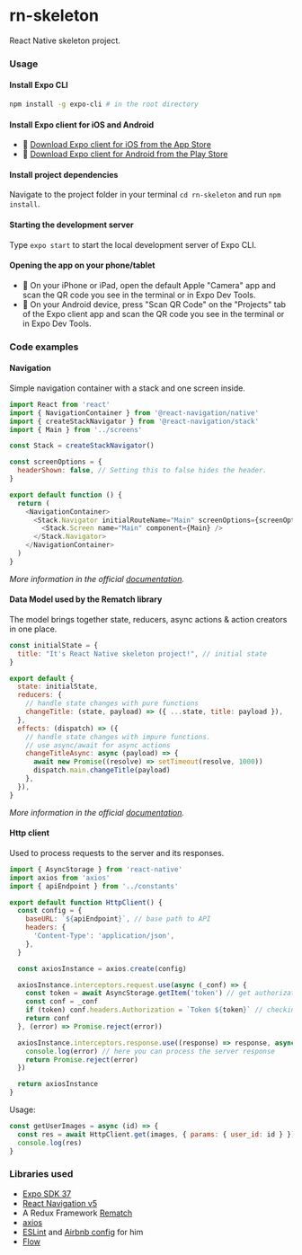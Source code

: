 # rn-skeleton
React Native skeleton project.

### Usage
#### Install Expo CLI
```sh
npm install -g expo-cli # in the root directory
```
#### Install Expo client for iOS and Android
* 🍎 [Download Expo client for iOS from the App Store](https://itunes.com/apps/exponent)  
* 🤖 [Download Expo client for Android from the Play Store](https://play.google.com/store/apps/details?id=host.exp.exponent)  
#### Install project dependencies
Navigate to the project folder in your terminal `cd rn-skeleton` and  run `npm install`.
#### Starting the development server
Type ```expo start``` to start the local development server of Expo CLI.
#### Opening the app on your phone/tablet
* 🍎 On your iPhone or iPad, open the default Apple "Camera" app and scan the QR code you see in the terminal or in Expo Dev Tools.
* 🤖 On your Android device, press "Scan QR Code" on the "Projects" tab of the Expo client app and scan the QR code you see in the terminal or in Expo Dev Tools.
### Code examples
#### Navigation
Simple navigation container with a stack and one screen inside.
```js
import React from 'react'
import { NavigationContainer } from '@react-navigation/native'
import { createStackNavigator } from '@react-navigation/stack'
import { Main } from '../screens'

const Stack = createStackNavigator()

const screenOptions = {
  headerShown: false, // Setting this to false hides the header.
}

export default function () {
  return (
    <NavigationContainer>
      <Stack.Navigator initialRouteName="Main" screenOptions={screenOptions}>
        <Stack.Screen name="Main" component={Main} />
      </Stack.Navigator>
    </NavigationContainer>
  )
}
```
_More information in the official [documentation](https://reactnavigation.org/docs/navigation-container)._
#### Data Model used by the Rematch library
The model brings together state, reducers, async actions & action creators in one place.
```js
const initialState = {
  title: "It's React Native skeleton project!", // initial state
}

export default {
  state: initialState,
  reducers: {
    // handle state changes with pure functions
    changeTitle: (state, payload) => ({ ...state, title: payload }),
  },
  effects: (dispatch) => ({
    // handle state changes with impure functions.
    // use async/await for async actions
    changeTitleAsync: async (payload) => {
      await new Promise((resolve) => setTimeout(resolve, 1000))
      dispatch.main.changeTitle(payload)
    },
  }),
}
```
_More information in the official [documentation](https://rematch.github.io/rematch/)._
#### Http client
Used to process requests to the server and its responses.
```js
import { AsyncStorage } from 'react-native'
import axios from 'axios'
import { apiEndpoint } from '../constants'

export default function HttpClient() {
  const config = {
    baseURL: `${apiEndpoint}`, // base path to API
    headers: {
      'Content-Type': 'application/json',
    },
  }

  const axiosInstance = axios.create(config)

  axiosInstance.interceptors.request.use(async (_conf) => {
    const token = await AsyncStorage.getItem('token') // get authorization token from device storage
    const conf = _conf
    if (token) conf.headers.Authorization = `Token ${token}` // checking the token and adding it to the request header
    return conf
  }, (error) => Promise.reject(error))

  axiosInstance.interceptors.response.use((response) => response, async (error) => {
    console.log(error) // here you can process the server response
    return Promise.reject(error)
  })

  return axiosInstance
}
```
Usage:
```js
const getUserImages = async (id) => {
  const res = await HttpClient.get(images, { params: { user_id: id } })
  console.log(res)
}
```
### Libraries used
* [Expo SDK 37](https://docs.expo.io/)
* [React Navigation v5](https://reactnavigation.org/docs/getting-started)
* A Redux Framework [Rematch](https://github.com/rematch/rematch)
* [axios](https://github.com/axios/axios)
* [ESLint](https://eslint.org/docs/user-guide/getting-started) and [Airbnb config](https://github.com/vuejs/eslint-config-airbnb) for him
* [Flow](https://flow.org/en/docs/getting-started/)
